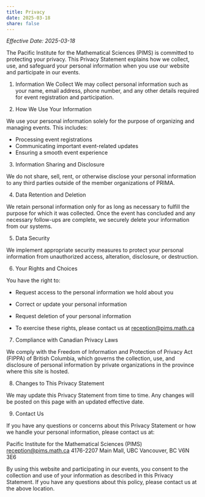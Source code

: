 ```yaml
---
title: Privacy
date: 2025-03-18
share: false
---
```


_Effective Date: 2025-03-18_

The Pacific Institute for the Mathematical Sciences (PIMS) is committed to
protecting your privacy. This Privacy Statement explains how we collect, use,
and safeguard your personal information when you use our website and participate
in our events.

1. Information We Collect
We may collect personal information such as your name, email address, phone
number, and any other details required for event registration and participation.

2. How We Use Your Information

We use your personal information solely for the purpose of organizing and
managing events. This includes:

 * Processing event registrations
 * Communicating important event-related updates
 * Ensuring a smooth event experience

3. Information Sharing and Disclosure

We do not share, sell, rent, or otherwise disclose your personal information to
any third parties outside of the member organizations of PRIMA.

4. Data Retention and Deletion

We retain personal information only for as long as necessary to fulfill the
purpose for which it was collected. Once the event has concluded and any
necessary follow-ups are complete, we securely delete your information from our
systems.

5. Data Security

We implement appropriate security measures to protect your personal information
from unauthorized access, alteration, disclosure, or destruction.

6. Your Rights and Choices

You have the right to:

* Request access to the personal information we hold about you
* Correct or update your personal information
* Request deletion of your personal information

* To exercise these rights, please contact us at reception@pims.math.ca

7. Compliance with Canadian Privacy Laws

We comply with the Freedom of Information and Protection of Privacy Act (FIPPA)
of British Columbia, which governs the collection, use, and disclosure of
personal information by private organizations in the province where this site is
hosted.

8. Changes to This Privacy Statement

We may update this Privacy Statement from time to time. Any changes will be
posted on this page with an updated effective date.

9. Contact Us

If you have any questions or concerns about this Privacy Statement or how we handle your personal information, please contact us at:

Pacific Institute for the Mathematical Sciences (PIMS)
reception@pims.math.ca
4176-2207 Main Mall, UBC
Vancouver, BC
V6N 3E6

By using this website and participating in our events, you consent to the
collection and use of your information as described in this Privacy Statement.
If you have any questions about this policy, please contact us at the above
location.
